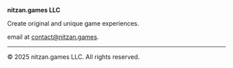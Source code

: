 **nitzan.games LLC**

Create original and unique game experiences.

email at contact@nitzan.games.

* * *

© 2025 nitzan.games LLC. All rights reserved.
